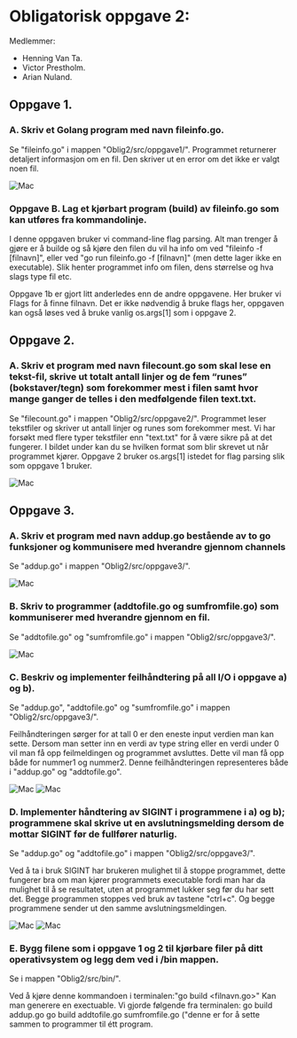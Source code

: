 
# Obligatorisk oppgave 2: 

Medlemmer: 
- Henning Van Ta.
- Victor Prestholm.
- Arian Nuland. 

## Oppgave 1. 

### A. Skriv et Golang program med navn fileinfo.go. 
Se "fileinfo.go" i mappen "Oblig2/src/oppgave1/". Programmet returnerer detaljert informasjon om en fil. Den skriver ut en error om det ikke er valgt noen fil. 

![Mac](https://github.com/Prestholm/TeamStovsuger/blob/master/Oblig2/src/Bilder/fileinfo.png)

### Oppgave B. Lag et kjørbart program (build) av fileinfo.go som kan utføres fra kommandolinje.
I denne oppgaven bruker vi command-line flag parsing. Alt man trenger å gjøre er å builde og så kjøre den filen du vil ha info om ved "fileinfo -f [filnavn]", eller ved "go run fileinfo.go -f [filnavn]" (men dette lager ikke en executable). Slik henter programmet info om filen, dens størrelse og hva slags type fil etc.

Oppgave 1b er gjort litt anderledes enn de andre oppgavene. Her bruker vi Flags for å finne filnavn. Det er ikke nødvendig å bruke flags her, oppgaven kan også løses ved å bruke vanlig os.args[1] som i oppgave 2. 


## Oppgave 2. 

### A. Skriv et program med navn filecount.go som skal lese en tekst-fil, skrive ut totalt antall linjer og de fem “runes” (bokstaver/tegn) som forekommer mest i filen samt hvor mange ganger de telles i den medfølgende filen text.txt. 

Se "filecount.go" i mappen "Oblig2/src/oppgave2/". Programmet leser tekstfiler og skriver ut antall linjer og runes som forekommer mest. Vi har forsøkt med flere typer tekstfiler enn "text.txt" for å være sikre på at det fungerer. I bildet under kan du se hvilken format som blir skrevet ut når programmet kjører. Oppgave 2 bruker os.args[1] istedet for flag parsing slik som oppgave 1 bruker.

![Mac](https://github.com/Prestholm/TeamStovsuger/blob/master/Oblig2/src/Bilder/filecount.png)

## Oppgave 3. 

### A. Skriv et program med navn addup.go bestående av to go funksjoner og kommunisere med hverandre gjennom channels
Se "addup.go" i mappen "Oblig2/src/oppgave3/".

![Mac](https://github.com/Prestholm/TeamStovsuger/blob/master/Oblig2/src/Bilder/D1.png)

### B. Skriv to programmer (addtofile.go og sumfromfile.go) som kommuniserer med hverandre gjennom en fil.
Se "addtofile.go" og "sumfromfile.go" i mappen "Oblig2/src/oppgave3/".

![Mac](https://github.com/Prestholm/TeamStovsuger/blob/master/Oblig2/src/Bilder/D2.png)

### C. Beskriv og implementer feilhåndtering på all I/O i oppgave a) og b).
Se "addup.go", "addtofile.go" og "sumfromfile.go" i mappen "Oblig2/src/oppgave3/".

Feilhåndteringen sørger for at tall 0 er den eneste input verdien man kan sette. Dersom man setter inn en verdi av type string eller en verdi under 0 vil man få opp feilmeldingen og programmet avsluttes. Dette vil man få opp både for nummer1 og nummer2. Denne feilhåndteringen representeres både i "addup.go" og "addtofile.go".

![Mac](https://github.com/Prestholm/TeamStovsuger/blob/master/Oblig2/src/Bilder/D3.png)
![Mac](https://github.com/Prestholm/TeamStovsuger/blob/master/Oblig2/src/Bilder/D4.png)

### D. Implementer håndtering av SIGINT i programmene i a) og b); programmene skal skrive ut en avslutningsmelding dersom de mottar SIGINT før de fullfører naturlig.
Se "addup.go" og "addtofile.go" i mappen "Oblig2/src/oppgave3/".

Ved å ta i bruk SIGINT har brukeren mulighet til å stoppe programmet, dette fungerer bra om man kjører programmets executable fordi man har da mulighet til å se resultatet, uten at programmet lukker seg før du har sett det.
Begge programmen stoppes ved bruk av tastene "ctrl+c". Og begge programmene sender ut den samme avslutningsmeldingen.

![Mac](https://github.com/Prestholm/TeamStovsuger/blob/master/Oblig2/src/Bilder/D6.png)
![Mac](https://github.com/Prestholm/TeamStovsuger/blob/master/Oblig2/src/Bilder/D5.png)

### E. Bygg filene som i oppgave 1 og 2 til kjørbare filer på ditt operativsystem og legg dem ved i /bin mappen.

Se i mappen "Oblig2/src/bin/".

Ved å kjøre denne kommandoen i terminalen:"go build <filnavn.go>"
Kan man generere en exectuable.
Vi gjorde følgende fra terminalen:
go build addup.go
go build addtofile.go sumfromfile.go ("denne er for å sette sammen to programmer til étt program.

